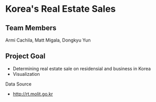 # Korea's Real Estate Sales

## Team Members
Armi Cachila, Matt Migala, Dongkyu Yun

## Project Goal
* Determining real estate sale on residensial and business in Korea
* Visualization

Data Source

* http://rt.molit.go.kr